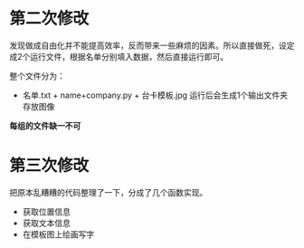 # 第二次修改

发现做成自由化并不能提高效率，反而带来一些麻烦的因素。所以直接做死，设定成2个运行文件，根据名单分别填入数据，然后直接运行即可。



整个文件分为：

- 名单.txt + name+company.py + 台卡模板.jpg
运行后会生成1个输出文件夹存放图像

**每组的文件缺一不可**



# 第三次修改

把原本乱糟糟的代码整理了一下，分成了几个函数实现。

- 获取位置信息
- 获取文本信息
- 在模板图上绘画写字



# 
